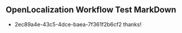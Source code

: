 ## OpenLocalization Workflow Test MarkDown

* 2ec89a4e-43c5-4dce-baea-7f361f2b6cf2 
thanks!



<!--HONumber=Jan16_HO2-->
